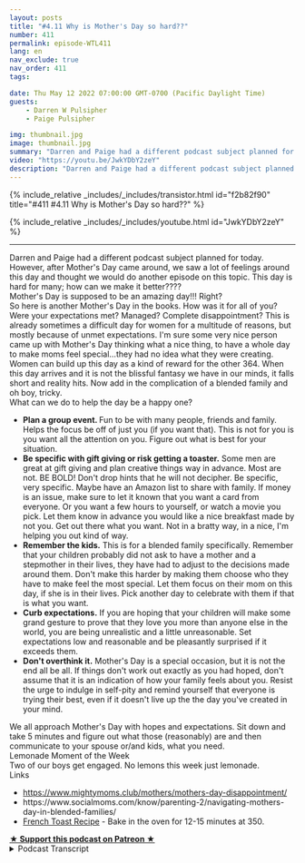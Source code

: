 ```yaml
---
layout: posts
title: "#4.11 Why is Mother's Day so hard??"
number: 411
permalink: episode-WTL411
lang: en
nav_exclude: true
nav_order: 411
tags:

date: Thu May 12 2022 07:00:00 GMT-0700 (Pacific Daylight Time)
guests:
    - Darren W Pulsipher
    - Paige Pulsipher

img: thumbnail.jpg
image: thumbnail.jpg
summary: "Darren and Paige had a different podcast subject planned for today. However, after Mother's Day came around, we saw a lot of feelings around this day and thought we would do another episode on this topic. This day is hard for many; how can we make it better????"
video: "https://youtu.be/JwkYDbY2zeY"
description: "Darren and Paige had a different podcast subject planned for today. However, after Mother's Day came around, we saw a lot of feelings around this day and thought we would do another episode on this topic. This day is hard for many; how can we make it better????"
---
```


<div>
{% include_relative _includes/_includes/transistor.html id="f2b82f90" title="#411 #4.11 Why is Mother's Day so hard??" %}

{% include_relative _includes/_includes/youtube.html id="JwkYDbY2zeY" %}
</div>

---

<html><head></head><body><div>Darren and Paige had a different podcast subject planned for today. However, after Mother's Day came around, we saw a lot of feelings around this day and thought we would do another episode on this topic. This day is hard for many; how can we make it better????</div><div>Mother's Day is supposed to be an amazing day!!! Right?</div><div>So here is another Mother's Day in the books. How was it for all of you? Were your expectations met? Managed? Complete disappointment? This is already sometimes a difficult day for women for a multitude of reasons, but mostly because of unmet expectations. I'm sure some very nice person came up with Mother's Day thinking what a nice thing, to have a whole day to make moms feel special...they had no idea what they were creating. Women can build up this day as a kind of reward for the other 364. When this day arrives and it is not the blissful fantasy we have in our minds, it falls short and reality hits. Now add in the complication of a blended family and oh boy, tricky.</div><div>What can we do to help the day be a happy one?</div><ul><li><strong>Plan a group event. </strong>Fun to be with many people, friends and family. Helps the focus be off of just you (if you want that). This is not for you is you want all the attention on you. Figure out what is best for your situation.</li><li><strong>Be specific with gift giving or risk getting a toaster.</strong> Some men are great at gift giving and plan creative things way in advance. Most are not. BE BOLD! Don't drop hints that he will not decipher. Be specific, very specific. Maybe have an Amazon list to share with family. If money is an issue, make sure to let it known that you want a card from everyone. Or you want a few hours to yourself, or watch a movie you pick. Let them know in advance you would like a nice breakfast made by not you. Get out there what you want. Not in a bratty way, in a nice, I'm helping you out kind of way.</li><li><strong>Remember the kids.</strong> This is for a blended family specifically. Remember that your children probably did not ask to have a mother and a stepmother in their lives, they have had to adjust to the decisions made around them. Don't make this harder by making them choose who they have to make feel the most special. Let them focus on their mom on this day, if she is in their lives. Pick another day to celebrate with them if that is what you want.&nbsp;</li><li><strong>Curb expectations.</strong> If you are hoping that your children will make some grand gesture to prove that they love you more than anyone else in the world, you are being unrealistic and a little unreasonable. Set expectations low and reasonable and be pleasantly surprised if it exceeds them.</li><li><strong>Don't overthink it.</strong> Mother's Day is a special occasion, but it is not the end all be all. If things don't work out exactly as you had hoped, don't assume that it is an indication of how your family feels about you. Resist the urge to indulge in self-pity and remind yourself that everyone is trying their best, even if it doesn't live up the the day you've created in your mind.&nbsp;</li></ul><div>We all approach Mother's Day with hopes and expectations. Sit down and take 5 minutes and figure out what those (reasonably) are and then communicate to your spouse or/and kids, what you need.&nbsp;</div><div>Lemonade Moment of the Week</div><div>Two of our boys get engaged. No lemons this week just lemonade.</div><div>Links</div><ul><li><a href="https://www.mightymoms.club/mothers/mothers-day-disappointment/">https://www.mightymoms.club/mothers/mothers-day-disappointment/</a></li><li>https://www.socialmoms.com/know/parenting-2/navigating-mothers-day-in-blended-families/</li><li><a href="https://tastesbetterfromscratch.com/crunchy-french-toast/">French Toast Recipe</a> - Bake in the oven for 12-15 minutes at 350.</li></ul>
<strong>
  <a href="https://www.patreon.com/wheresthelemonade" target="_donate" rel="payment" title="★ Support this podcast on Patreon ★">★ Support this podcast on Patreon ★</a>
</strong></body></html>

<details>
<summary> Podcast Transcript </summary>

<p></p>

</details>
